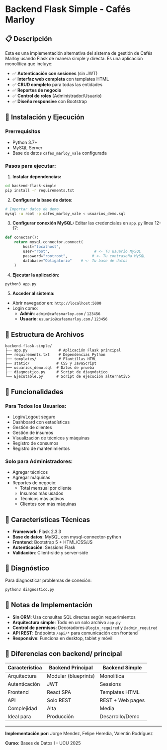 # Backend Flask Simple - Cafés Marloy

## 📋 Descripción

Esta es una implementación alternativa del sistema de gestión de Cafés Marloy usando Flask de manera simple y directa. Es una aplicación monolítica que incluye:

- ✅ **Autenticación con sesiones** (sin JWT)
- ✅ **Interfaz web completa** con templates HTML
- ✅ **CRUD completo** para todas las entidades
- ✅ **Reportes de negocio**
- ✅ **Control de roles** (Administrador/Usuario)
- ✅ **Diseño responsive** con Bootstrap

## 🚀 Instalación y Ejecución

### Prerrequisitos

- Python 3.7+
- MySQL Server
- Base de datos `cafes_marloy_vale` configurada

### Pasos para ejecutar:

1. **Instalar dependencias:**

```bash
cd backend-flask-simple
pip install -r requirements.txt
```

2. **Configurar la base de datos:**

```bash
# Importar datos de demo
mysql -u root -p cafes_marloy_vale < usuarios_demo.sql
```

3. **Configurar conexión MySQL:**
   Editar las credenciales en `app.py` línea 12-17:

```python
def conectar():
    return mysql.connector.connect(
        host="localhost",
        user="root",                    # <- Tu usuario MySQL
        password="rootroot",           # <- Tu contraseña MySQL
        database="Obligatorio"    # <- Tu base de datos
    )
```

4. **Ejecutar la aplicación:**

```bash
python3 app.py
```

5. **Acceder al sistema:**

- Abrir navegador en: `http://localhost:5000`
- Login como:
  - **Admin**: `admin@cafesmarloy.com` / `123456`
  - **Usuario**: `usuario@cafesmarloy.com` / `123456`

## 📁 Estructura de Archivos

```
backend-flask-simple/
├── app.py              # Aplicación Flask principal
├── requirements.txt    # Dependencias Python
├── templates/          # Plantillas HTML
├── static/            # CSS y JavaScript
├── usuarios_demo.sql  # Datos de prueba
├── diagnostico.py     # Script de diagnóstico
└── Ejecutable.py      # Script de ejecución alternativo
```

## 🎯 Funcionalidades

### Para Todos los Usuarios:

- Login/Logout seguro
- Dashboard con estadísticas
- Gestión de clientes
- Gestión de insumos
- Visualización de técnicos y máquinas
- Registro de consumos
- Registro de mantenimientos

### Solo para Administradores:

- Agregar técnicos
- Agregar máquinas
- Reportes de negocio:
  - Total mensual por cliente
  - Insumos más usados
  - Técnicos más activos
  - Clientes con más máquinas

## 🔧 Características Técnicas

- **Framework**: Flask 2.3.3
- **Base de datos**: MySQL con mysql-connector-python
- **Frontend**: Bootstrap 5 + HTML/CSS/JS
- **Autenticación**: Sessions Flask
- **Validación**: Client-side y server-side

## 🚨 Diagnóstico

Para diagnosticar problemas de conexión:

```bash
python3 diagnostico.py
```

## 📝 Notas de Implementación

- **Sin ORM**: Usa consultas SQL directas según requerimientos
- **Arquitectura simple**: Todo en un solo archivo `app.py`
- **Control de permisos**: Decoradores `@login_required` y `@admin_required`
- **API REST**: Endpoints `/api/*` para comunicación con frontend
- **Responsive**: Funciona en desktop, tablet y móvil

## 🔗 Diferencias con backend/ principal

| Característica | Backend Principal    | Backend Simple   |
| -------------- | -------------------- | ---------------- |
| Arquitectura   | Modular (blueprints) | Monolítica       |
| Autenticación  | JWT                  | Sessions         |
| Frontend       | React SPA            | Templates HTML   |
| API            | Solo REST            | REST + Web pages |
| Complejidad    | Alta                 | Media            |
| Ideal para     | Producción           | Desarrollo/Demo  |

---

**Implementación por**: Jorge Mendez, Felipe Heredia, Valentin Rodríguez 

**Curso**: Bases de Datos I - UCU 2025 
